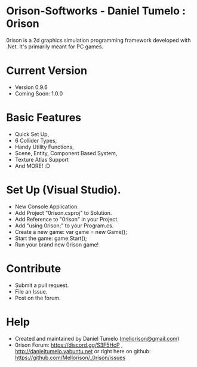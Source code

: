 # Orison-Softworks - Daniel Tumelo : 0rison 
0rison is a 2d graphics simulation programming framework developed with .Net. It's primarily meant for PC games.

# Current Version
- Version 0.9.6
- Coming Soon: 1.0.0

# Basic Features
- Quick Set Up,
- 6 Collider Types,
- Handy Utility Functions,
- Scene, Entity, Component Based System,
- Texture Atlas Support
- And MORE! :D

# Set Up (Visual Studio).
- New Console Application.
- Add Project "0rison.csproj" to Solution.
- Add Reference to "0rison" in your Project.
- Add "using 0rison;" to your Program.cs.
- Create a new game: var game = new Game();
- Start the game: game.Start();
- Run your brand new 0rison game!

# Contribute
- Submit a pull request.
- File an Issue.
- Post on the forum.

# Help
- Created and maintained by Daniel Tumelo (mellorison@gmail.com)
- 0rison Forum: https://discord.gg/S3F5HcP , http://danieltumelo.yabuntu.net or right here on github: https://github.com/Mellorison/_0rison/issues

